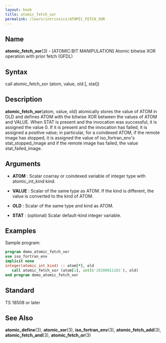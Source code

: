 ```yaml
---
layout: book
title: atomic_fetch_xor
permalink: /learn/intrinsics/ATOMIC_FETCH_XOR
---
```

## __Name__

__atomic\_fetch\_xor__(3) - \[ATOMIC:BIT MANIPULATION\] Atomic bitwise XOR operation with prior fetch
(GFDL)

## __Syntax__

call atomic\_fetch\_xor (atom, value, old \[, stat\])

## __Description__

__atomic\_fetch\_xor__(atom, value, old) atomically stores the value of
ATOM in OLD and defines ATOM with the bitwise XOR between the values of
ATOM and VALUE. When STAT is present and the invocation was successful,
it is assigned the value 0. If it is present and the invocation has
failed, it is assigned a positive value; in particular, for a coindexed
ATOM, if the remote image has stopped, it is assigned the value of
iso\_fortran\_env's stat\_stopped\_image and if the remote image has
failed, the value stat\_failed\_image.

## __Arguments__

  - __ATOM__
    : Scalar coarray or coindexed variable of integer type with
    atomic\_int\_kind kind.

  - __VALUE__
    : Scalar of the same type as ATOM. If the kind is different, the value
    is converted to the kind of ATOM.

  - __OLD__
    : Scalar of the same type and kind as ATOM.

  - __STAT__
    : (optional) Scalar default-kind integer variable.

## __Examples__

Sample program:

```fortran
program demo_atomic_fetch_xor
use iso_fortran_env
implicit none
integer(atomic_int_kind) :: atom[*], old
   call atomic_fetch_xor (atom[1], int(b'10100011101'), old)
end program demo_atomic_fetch_xor
```

## __Standard__

TS 18508 or later

## __See Also__

__atomic\_define__(3), __atomic\_xor__(3), __iso\_fortran\_env__(3),
__atomic\_fetch\_add__(3), __atomic\_fetch\_and__(3),
__atomic\_fetch\_or__(3)
